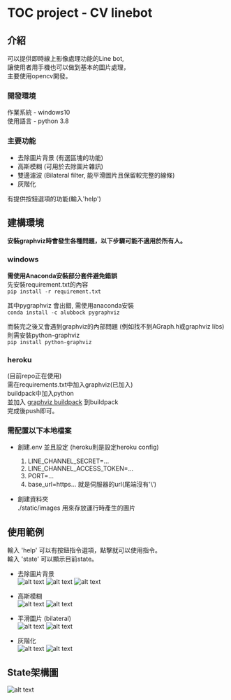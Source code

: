 # TOC project - CV linebot
## 介紹
可以提供即時線上影像處理功能的Line bot,    
讓使用者用手機也可以做到基本的圖片處理，  
主要使用opencv開發。

### 開發環境
作業系統 - windows10  
使用語言 - python 3.8

### 主要功能
* 去除圖片背景 (有選區塊的功能)
* 高斯模糊 (可用於去除圖片雜訊)
* 雙邊濾波 (Bilateral filter, 能平滑圖片且保留較完整的線條)
* 灰階化

有提供按鈕選項的功能(輸入'help')

## 建構環境
**安裝graphviz時會發生各種問題，以下步驟可能不適用於所有人。**
### windows
**需使用Anaconda安裝部分套件避免錯誤**  
先安裝requirement.txt的內容  
`pip install -r requirement.txt`

其中pygraphviz  會出錯, 需使用anaconda安裝  
`conda install -c alubbock pygraphviz`

而裝完之後又會遇到graphviz的內部問題 (例如找不到AGraph.h或graphviz libs)  
則需安裝python-graphviz  
`pip install python-graphviz`  

### heroku 
(目前repo正在使用)  
需在requirements.txt中加入graphviz(已加入)  
buildpack中加入python  
並加入 [graphviz buildpack](https://elements.heroku.com/buildpacks/weibeld/heroku-buildpack-graphviz) 到buildpack  
完成後push即可。

### 需配置以下本地檔案
* 創建.env 並且設定 (heroku則是設定heroku config)
    1. LINE_CHANNEL_SECRET=...
    2. LINE_CHANNEL_ACCESS_TOKEN=...
    3. PORT=...
    4. base_url=https... 就是伺服器的url(尾端沒有'\\')

* 創建資料夾  
    ./static/images 用來存放運行時產生的圖片

## 使用範例

輸入 'help' 可以有按鈕指令選項，點擊就可以使用指令。  
輸入 'state' 可以顯示目前state。  
* 去除圖片背景  
![alt text](https://github.com/nckuwater/CV-linebot/blob/master/example/rbg1.png?raw=true)
![alt text](https://github.com/nckuwater/CV-linebot/blob/master/example/rbg2.png?raw=true)
![alt text](https://github.com/nckuwater/CV-linebot/blob/master/example/rbg3.png?raw=true)

* 高斯模糊  
![alt text](https://github.com/nckuwater/CV-linebot/blob/master/example/gau1.png?raw=true)
![alt text](https://github.com/nckuwater/CV-linebot/blob/master/example/gau2.png?raw=true)  

* 平滑圖片 (bilateral)  
![alt text](https://github.com/nckuwater/CV-linebot/blob/master/example/bil1.png?raw=true)
![alt text](https://github.com/nckuwater/CV-linebot/blob/master/example/bil2.png?raw=true)

* 灰階化  
![alt text](https://github.com/nckuwater/CV-linebot/blob/master/example/gray1.png?raw=true)
![alt text](https://github.com/nckuwater/CV-linebot/blob/master/example/gray2.png?raw=true)

## State架構圖
![alt text](https://github.com/nckuwater/CV-linebot/blob/master/fsm.png?raw=true)
